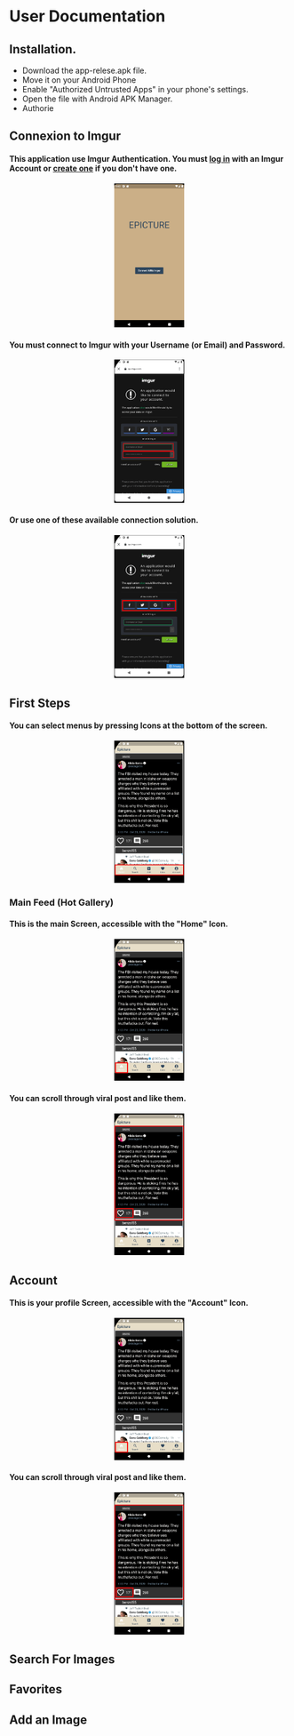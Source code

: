 # User Documentation

## Installation.

 - Download the app-relese.apk file.
 - Move it on your Android Phone
 - Enable "Authorized Untrusted Apps" in your phone's settings.
 - Open the file with Android APK Manager.
 - Authorie

## Connexion to Imgur

#### This application use Imgur Authentication. You must [log in](https://imgur.com/signin) with an Imgur Account or [create one](https://imgur.com/register) if you don't have one.

<p align="center" width="100%">
    <img width="25%" src=Ressources/1.0_WelcomePage.png>
</p>

#### You must connect to Imgur with your Username (or Email) and Password.

<p align="center" width="100%">
    <img width="25%" src=Ressources/2.1_ImgurLogin.png> 
</p>

#### Or use one of these available connection solution.

<p align="center" width="100%">
    <img width="25%" src=Ressources/2.2_ImgurLogin.png>
</p>


## First Steps

#### You can select menus by pressing Icons at the bottom of the screen.

<p align="center" width="100%">
    <img width="25%" src=Ressources/3.3_FeedPage.png>
</p>

### Main Feed (Hot Gallery)

#### This is the main Screen, accessible with the "Home" Icon.

<p align="center" width="100%">
    <img width="25%" src=Ressources/3.1_FeedPage.png>
</p>

#### You can scroll through viral post and like them.

<p align="center" width="100%">
    <img width="25%" src=Ressources/3.2_FeedPage.png>
</p>

## Account

#### This is your profile Screen, accessible with the "Account" Icon.

<p align="center" width="100%">
    <img width="25%" src=Ressources/3.1_FeedPage.png>
</p>

#### You can scroll through viral post and like them.

<p align="center" width="100%">
    <img width="25%" src=Ressources/3.2_FeedPage.png>
</p>


## Search For Images

## Favorites

## Add an Image



